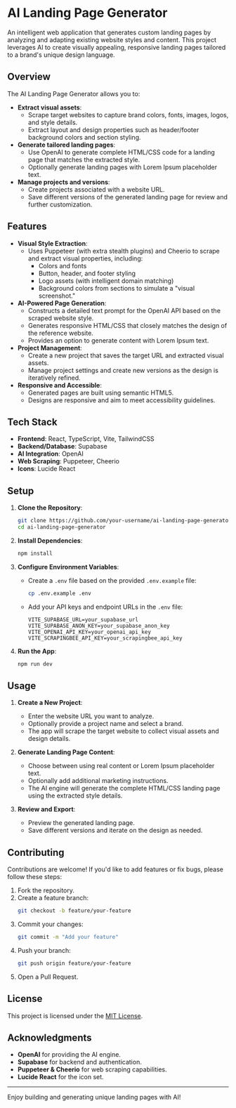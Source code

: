 # AI Landing Page Generator

An intelligent web application that generates custom landing pages by analyzing and adapting existing website styles and content. This project leverages AI to create visually appealing, responsive landing pages tailored to a brand's unique design language.

## Overview

The AI Landing Page Generator allows you to:
- **Extract visual assets**:
  - Scrape target websites to capture brand colors, fonts, images, logos, and style details.
  - Extract layout and design properties such as header/footer background colors and section styling.
- **Generate tailored landing pages**:
  - Use OpenAI to generate complete HTML/CSS code for a landing page that matches the extracted style.
  - Optionally generate landing pages with Lorem Ipsum placeholder text.
- **Manage projects and versions**:
  - Create projects associated with a website URL.
  - Save different versions of the generated landing page for review and further customization.

## Features

- **Visual Style Extraction**:
  - Uses Puppeteer (with extra stealth plugins) and Cheerio to scrape and extract visual properties, including:
    - Colors and fonts
    - Button, header, and footer styling
    - Logo assets (with intelligent domain matching)
    - Background colors from sections to simulate a "visual screenshot."
- **AI-Powered Page Generation**:
  - Constructs a detailed text prompt for the OpenAI API based on the scraped website style.
  - Generates responsive HTML/CSS that closely matches the design of the reference website.
  - Provides an option to generate content with Lorem Ipsum text.
- **Project Management**:
  - Create a new project that saves the target URL and extracted visual assets.
  - Manage project settings and create new versions as the design is iteratively refined.
- **Responsive and Accessible**:
  - Generated pages are built using semantic HTML5.
  - Designs are responsive and aim to meet accessibility guidelines.

## Tech Stack

- **Frontend**: React, TypeScript, Vite, TailwindCSS
- **Backend/Database**: Supabase
- **AI Integration**: OpenAI
- **Web Scraping**: Puppeteer, Cheerio
- **Icons**: Lucide React

## Setup

1. **Clone the Repository**:
   ```bash
   git clone https://github.com/your-username/ai-landing-page-generator.git
   cd ai-landing-page-generator
   ```

2. **Install Dependencies**:
   ```bash
   npm install
   ```

3. **Configure Environment Variables**:
   - Create a `.env` file based on the provided `.env.example` file:
     ```bash
     cp .env.example .env
     ```
   - Add your API keys and endpoint URLs in the `.env` file:
     ```env
     VITE_SUPABASE_URL=your_supabase_url
     VITE_SUPABASE_ANON_KEY=your_supabase_anon_key
     VITE_OPENAI_API_KEY=your_openai_api_key
     VITE_SCRAPINGBEE_API_KEY=your_scrapingbee_api_key
     ```

4. **Run the App**:
   ```bash
   npm run dev
   ```

## Usage

1. **Create a New Project**:
   - Enter the website URL you want to analyze.
   - Optionally provide a project name and select a brand.
   - The app will scrape the target website to collect visual assets and design details.

2. **Generate Landing Page Content**:
   - Choose between using real content or Lorem Ipsum placeholder text.
   - Optionally add additional marketing instructions.
   - The AI engine will generate the complete HTML/CSS landing page using the extracted style details.

3. **Review and Export**:
   - Preview the generated landing page.
   - Save different versions and iterate on the design as needed.

## Contributing

Contributions are welcome! If you'd like to add features or fix bugs, please follow these steps:

1. Fork the repository.
2. Create a feature branch:
   ```bash
   git checkout -b feature/your-feature
   ```
3. Commit your changes:
   ```bash
   git commit -m "Add your feature"
   ```
4. Push your branch:
   ```bash
   git push origin feature/your-feature
   ```
5. Open a Pull Request.

## License

This project is licensed under the [MIT License](LICENSE).

## Acknowledgments

- **OpenAI** for providing the AI engine.
- **Supabase** for backend and authentication.
- **Puppeteer & Cheerio** for web scraping capabilities.
- **Lucide React** for the icon set.

---

Enjoy building and generating unique landing pages with AI!
